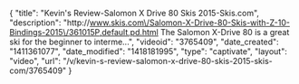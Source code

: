 {
    "title": "Kevin's Review-Salomon X Drive 80 Skis 2015-Skis.com",
    "description": "http:\/\/www.skis.com\/Salomon-X-Drive-80-Skis-with-Z-10-Bindings-2015\/361015P,default,pd.html The Salomon X-Drive 80 is a great ski for the beginner to interme...",
    "videoid": "3765409",
    "date_created": "1411361077",
    "date_modified": "1418181995",
    "type": "captivate",
    "layout": "video",
    "url": "\/v\/kevin-s-review-salomon-x-drive-80-skis-2015-skis-com\/3765409"
}